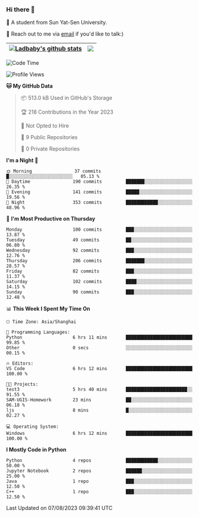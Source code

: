 ### Hi there 👋

🔬 A student from Sun Yat-Sen University.

💬 Reach out to me via [email](mailto:luojsh7@mail2.sysu.edu.cn) if you'd like to talk:)

| <a href="https://github.com/anuraghazra/github-readme-stats"><img align="center" src="https://github-readme-stats.vercel.app/api?username=JeasunLok&show_icons=true&include_all_commits=true&hide_border=true" alt="Ladbaby's github stats" /></a> | <a href="https://github.com/anuraghazra/github-readme-stats"><img align="center" src="https://github-readme-stats.vercel.app/api/top-langs/?username=JeasunLok&layout=compact&hide_border=true" /></a> |
| ------------- | ------------- |

<!--START_SECTION:waka-->
![Code Time](http://img.shields.io/badge/Code%20Time-176%20hrs%208%20mins-blue)

![Profile Views](http://img.shields.io/badge/Profile%20Views-0-blue)

**🐱 My GitHub Data** 

> 📦 513.0 kB Used in GitHub's Storage 
 > 
> 🏆 218 Contributions in the Year 2023
 > 
> 🚫 Not Opted to Hire
 > 
> 📜 9 Public Repositories 
 > 
> 🔑 0 Private Repositories 
 > 
**I'm a Night 🦉** 

```text
🌞 Morning                37 commits          █░░░░░░░░░░░░░░░░░░░░░░░░   05.13 % 
🌆 Daytime                190 commits         ███████░░░░░░░░░░░░░░░░░░   26.35 % 
🌃 Evening                141 commits         █████░░░░░░░░░░░░░░░░░░░░   19.56 % 
🌙 Night                  353 commits         ████████████░░░░░░░░░░░░░   48.96 % 
```
📅 **I'm Most Productive on Thursday** 

```text
Monday                   100 commits         ███░░░░░░░░░░░░░░░░░░░░░░   13.87 % 
Tuesday                  49 commits          ██░░░░░░░░░░░░░░░░░░░░░░░   06.80 % 
Wednesday                92 commits          ███░░░░░░░░░░░░░░░░░░░░░░   12.76 % 
Thursday                 206 commits         ███████░░░░░░░░░░░░░░░░░░   28.57 % 
Friday                   82 commits          ███░░░░░░░░░░░░░░░░░░░░░░   11.37 % 
Saturday                 102 commits         ████░░░░░░░░░░░░░░░░░░░░░   14.15 % 
Sunday                   90 commits          ███░░░░░░░░░░░░░░░░░░░░░░   12.48 % 
```


📊 **This Week I Spent My Time On** 

```text
🕑︎ Time Zone: Asia/Shanghai

💬 Programming Languages: 
Python                   6 hrs 11 mins       █████████████████████████   99.85 % 
Other                    0 secs              ░░░░░░░░░░░░░░░░░░░░░░░░░   00.15 % 

🔥 Editors: 
VS Code                  6 hrs 12 mins       █████████████████████████   100.00 % 

🐱‍💻 Projects: 
test3                    5 hrs 40 mins       ███████████████████████░░   91.55 % 
SAM-UGIS-Homework        23 mins             ██░░░░░░░░░░░░░░░░░░░░░░░   06.18 % 
ljs                      8 mins              █░░░░░░░░░░░░░░░░░░░░░░░░   02.27 % 

💻 Operating System: 
Windows                  6 hrs 12 mins       █████████████████████████   100.00 % 
```

**I Mostly Code in Python** 

```text
Python                   4 repos             ████████████░░░░░░░░░░░░░   50.00 % 
Jupyter Notebook         2 repos             ██████░░░░░░░░░░░░░░░░░░░   25.00 % 
Java                     1 repo              ███░░░░░░░░░░░░░░░░░░░░░░   12.50 % 
C++                      1 repo              ███░░░░░░░░░░░░░░░░░░░░░░   12.50 % 
```




 Last Updated on 07/08/2023 09:39:41 UTC
<!--END_SECTION:waka-->
